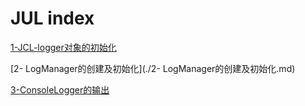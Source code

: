 # JUL index

[1-JCL-logger对象的初始化](./1-JCL-logger对象的初始化.md)

[2- LogManager的创建及初始化](./2- LogManager的创建及初始化.md)

[3-ConsoleLogger的输出](./3-ConsoleLogger的输出.md)


